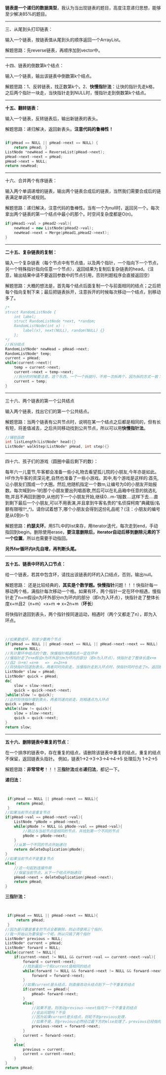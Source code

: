 **链表是一个递归的数据类型**，我认为当出现链表的题目，高度注意递归思想，能够至少解决85%的题目。

***

三、从尾到头打印链表：

输入一个链表，按链表值从尾到头的顺序返回一个ArrayList。



解题思路：先reverse链表，再顺序加到vector中。



***

十四、链表的倒数第k个结点：

输入一个链表，输出该链表中倒数第k个结点。



解题思路：1、反转链表，找正数第k个。2、**快慢指针法**：让快的指针先走k格，之后两个指针一块走，当快指针走到NULL时，慢指针走到倒数第k个结点。



***

**十五、翻转链表：**

输入一个链表，反转链表后，输出新链表的表头。



解题思路：递归解决，返回新表头。**注意代码的鲁棒性！**

```C++

```

```C++
if(pHead == NULL || pHead->next == NULL) {             
    return pHead; } 
ListNode *newHead = ReverseList(pHead->next);  
pHead->next->next = pHead; 
pHead->next = NULL;  
return newHead; 
```



***

十六、合并两个有序链表：

输入两个单调递增的链表，输出两个链表合成后的链表，当然我们需要合成后的链表满足单调不减规则。



解题思路：递归解决，注意代码的鲁棒性。当有一个为null时，返回另一个。每次拿出两个链表的第一个结点中最小的那个。时空间复杂度都是O(n)。

```C++
if(pHead1->val > pHead2->val){ 
    newHead = new ListNode(pHead2->val); 
    newHead->next = Merge(pHead1,pHead2->next); 
} 


```



***

**二十五、复杂链表的复制：**

输入一个复杂链表（每个节点中有节点值，以及两个指针，一个指向下一个节点，另一个特殊指针指向任意一个节点），返回结果为复制后复杂链表的head。（注意，输出结果中请不要返回参数中的节点引用，否则判题程序会直接返回空）



解题思路：大概的想法是，首先每个结点后面复制一个与前面相同的结点；之后把每个指向复制下来；最后把链表拆开，注意拆开的时候每次移动一个结点，别移动多了。

```C++
/* 
struct RandomListNode {     
	int label;     
	struct RandomListNode *next, *random;     
	RandomListNode(int x) :             
		label(x), next(NULL), random(NULL) {} 
	}; 
*/ 
//拆分结点         
RandomListNode* newHead = pHead->next;         
RandomListNode* temp;         
current = pHead;        
while(current->next){         
    temp = current->next;         
    current->next = temp->next;      
    //拆分的时候要注意，这个东西，一个一个拆就行，不用一次拆两个，因为拆的方式一致：就是一个连他下一个的下一个。             
    current = temp;         
} 
```



***

三十六、两个链表的第一个公共结点

输入两个链表，找出它们的第一个公共结点。



解题思路：当两个链表有公共节点时，说明在某一个结点之后都是相同的，但有长有短，将差值减去，之后共同移动找到公共节点，所以可以用**快慢指针法**。

```C++
//辅助函数 
int listLength(ListNode* head){} 
ListNode* walkStep(ListNode* pHead, int step){}
```



***

四十六、孩子们的游戏（圆圈中最后剩下的数）：

每年六一儿童节,牛客都会准备一些小礼物去看望孤儿院的小朋友,今年亦是如此。HF作为牛客的资深元老,自然也准备了一些小游戏。其中,有个游戏是这样的:首先,让小朋友们围成一个大圈。然后,他随机指定一个数m,让编号为0的小朋友开始报数。每次喊到m-1的那个小朋友要出列唱首歌,然后可以在礼品箱中任意的挑选礼物,并且不再回到圈中,从他的下一个小朋友开始,继续0...m-1报数....这样下去....直到剩下最后一个小朋友,可以不用表演,并且拿到牛客名贵的“名侦探柯南”典藏版(名额有限哦!!^_^)。请你试着想下,哪个小朋友会得到这份礼品呢？(注：小朋友的编号是从0到n-1)



解题思路：**约瑟夫环**。用STL中的list来存，用iterator迭代，每次走到end，手动指回到begin。删除使用erase，**要注意删除后，iterator自动后移到删除元素的下一个位置**。所以也需要手动指回。

**另外for循环内it先自增，再判断头尾。**



***

**五十五、链表中环的入口节点：**

给一个链表，若其中包含环，请找出该链表的环的入口结点，否则，输出null。



解题思路： 还是比较经典的，**其实是个数学题。快慢指针**问题！！！快指针每一移动两个格，满指针每次移动一个格。如果有环，两个指针一定在环中相遇，慢指针走了n+m假设n为环外部分m为环内的部分（即n为入环点），快指针走了整体长度x+m且2（n+m）=x+m   =>  x=2n+m（**环长**）

将快指针退回到表头，两个指针按同速运动，相遇时（两个又都走了n），即为入环点。

​      

```C++
//如果要成环，则至少要两个节点         
if(pHead == NULL || pHead->next == NULL || pHead->next->next == NULL)           
    return NULL;     
//先计算环中结点的个数，快慢指针相遇结点一定在环中        
//慢指针走了n+m假设n为环外部分m为环内的部分（即n为入环点），快指针走了整体长度x+m      
//且2（n+m）=x+m   =>  x=2n+m     
//将快指针回退到表头，两者同时向前走，当慢指针走到入环点时，快指针同时也走了n。返回即可     
ListNode* slow = pHead;      
ListNode* quick = pHead;     
do{          
    slow = slow->next;    
    quick = quick->next->next;   
}while(slow != quick);               
//此时将快指针撤到表头，两者同速向前走，则相遇点为入环点       
quick = pHead;        
while(slow != quick){    
    slow = slow->next;       
    quick = quick->next;      
}                 
return slow; 
```



***

**五十六、删除链表中重复的节点：**

在一个排序的链表中，存在重复的结点，请删除该链表中重复的结点，重复的结点不保留，返回链表头指针。 例如，链表1->2->3->3->4->4->5 处理后为 1->2->5



解题思路：**非常常考**！！！**三指针法**或者**递归法**，都记一下。

**递归法：**

​       

```C++
 if(pHead == NULL || pHead->next == NULL){     
     return pHead;      
 }       
//如果当前节点是重复节点    
if(pHead->val == pHead->next->val){      
    ListNode *pNode = pHead->next;    
    while(pNode != NULL && pNode->val == pHead->val){    
        //跳过与当前节点值相同的节点，并找到第一个不同的节点           
        pNode = pNode->next;       
    }        
    //从第一个不同的节点开始递归    
    return deleteDuplication(pNode);    
}       
//如果当前节点不是重复节点    
else{           
    //这一句起到连接作用       
    //保留当前节点，从下一个结点开始递归    
    pHead->next = deleteDuplication(pHead->next);      
    return pHead;    
} 
```

**三指针法：**

​       

```C++
 if(pHead == NULL || pHead->next == NULL){    
     return pHead;     
 }      
//因为是只要是重复的节点全都删除，则必须使用三个指针。  
//我一开始以为要保留一个呢，所以只搞了两个指针     
ListNode* previous = NULL;    
ListNode* current = pHead;       
ListNode* forward = NULL;     
while(current != NULL){           
    if(current->next != NULL && current->val == current->next->val){  
        forward = current->next;       
        //找到最后一个和current值相同的结点     
        while(forward != NULL && forward->next != NULL && forward->next->val == current->val){                    
            forward = forward->next;      
        }            
        //如果current是头结点，则直接改动头结点到下一个不重复的结点       
        if(current == pHead){   
            pHead= forward->next;    
        }              
        else{          
            //如果不是，则改动previous->next指向下一个不重复的结点     
            //会出问题吗？不会         
            //因为如果current是头结点，则轮不到previous处理，            
            //如果不是，则previous必然经过最下方的else处理了，previous已经指向了某个结点                     		//但我觉得这一块的处理还能更好理解一些。         
            previous->next = forward->next;  
        }                     
        current = forward->next;    
    }         
    else{             
        previous = current;   
        current = current->next;
    }     
}       
return pHead; 
```

